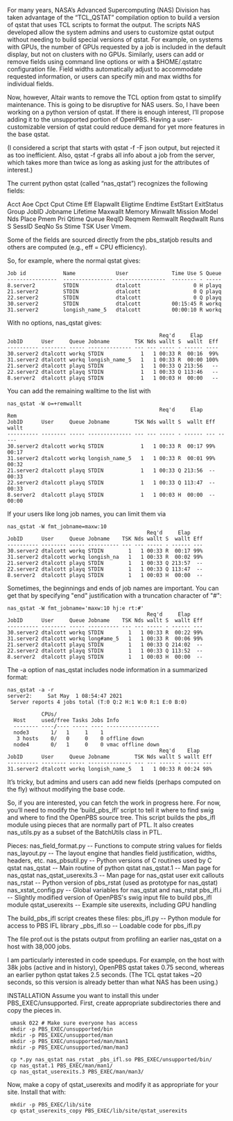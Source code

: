 For many years, NASA’s Advanced Supercomputing (NAS) Division has taken
advantage of the “TCL_QSTAT” compilation option to build a version
of qstat that uses TCL scripts to format the output. The scripts NAS
developed allow the system admins and users to customize qstat output
without needing to build special versions of qstat. For example, on
systems with GPUs, the number of GPUs requested by a job is included
in the default display, but not on clusters with no GPUs. Similarly,
users can add or remove fields using command line options or with a
$HOME/.qstatrc configuration file. Field widths automatically adjust
to accommodate requested information, or users can specify min and max
widths for individual fields.

Now, however, Altair wants to remove the TCL option from qstat to simplify
maintenance. This is going to be disruptive for NAS users. So, I have
been working on a python version of qstat. If there is enough interest,
I’ll propose adding it to the unsupported portion of OpenPBS. Having
a user-customizable version of qstat could reduce demand for yet more
features in the base qstat.

(I considered a script that starts with qstat -f -F json output, but
rejected it as too inefficient. Also, qstat -f grabs all info about a
job from the server, which takes more than twice as long as asking just
for the attributes of interest.)

The current python qstat (called “nas_qstat”) recognizes the
following fields:

Acct Aoe Cpct Cput Ctime Eff Elapwallt Eligtime Endtime EstStart
ExitStatus Group JobID Jobname Lifetime Maxwallt Memory Minwallt Mission
Model Nds Place Pmem Pri Qtime Queue ReqID Reqmem Remwallt Reqdwallt
Runs S SessID SeqNo Ss Stime TSK User Vmem.

Some of the fields are sourced directly from the pbs_statjob results
and others are computed (e.g., eff = CPU efficiency).

So, for example, where the normal qstat gives:
```
Job id            Name             User              Time Use S Queue
----------------  ---------------- ----------------  -------- - -----
8.server2         STDIN            dtalcott                 0 H playq           
21.server2        STDIN            dtalcott                 0 Q playq           
22.server2        STDIN            dtalcott                 0 Q playq           
30.server2        STDIN            dtalcott          00:15:45 R workq           
31.server2        longish_name_5   dtalcott          00:00:10 R workq           
```
With no options, nas_qstat gives:
```
                                                 Req'd     Elap
JobID      User     Queue Jobname        TSK Nds wallt S  wallt  Eff
---------- -------- ----- -------------- --- --- ----- - ------ ----
30.server2 dtalcott workq STDIN            1   1 00:33 R  00:16  99%
31.server2 dtalcott workq longish_name_5   1   1 00:33 R  00:00 100%
21.server2 dtalcott playq STDIN            1   1 00:33 Q 213:56   --
22.server2 dtalcott playq STDIN            1   1 00:33 Q 113:46   --
8.server2  dtalcott playq STDIN            1   1 00:03 H  00:00   --
```
You can add the remaining walltime to the list with
```
nas_qstat -W o=+remwallt
                                                 Req'd     Elap       Rem
JobID      User     Queue Jobname        TSK Nds wallt S  wallt Eff wallt
---------- -------- ----- -------------- --- --- ----- - ------ --- -----
30.server2 dtalcott workq STDIN            1   1 00:33 R  00:17 99% 00:17
31.server2 dtalcott workq longish_name_5   1   1 00:33 R  00:01 99% 00:32
21.server2 dtalcott playq STDIN            1   1 00:33 Q 213:56  -- 00:33
22.server2 dtalcott playq STDIN            1   1 00:33 Q 113:47  -- 00:33
8.server2  dtalcott playq STDIN            1   1 00:03 H  00:00  -- 00:00
```
If your users like long job names, you can limit them via
```
nas_qstat -W fmt_jobname=maxw:10
                                             Req'd     Elap
JobID      User     Queue Jobname    TSK Nds wallt S  wallt Eff
---------- -------- ----- ---------- --- --- ----- - ------ ---
30.server2 dtalcott workq STDIN        1   1 00:33 R  00:17 99%
31.server2 dtalcott workq longish_na   1   1 00:33 R  00:02 99%
21.server2 dtalcott playq STDIN        1   1 00:33 Q 213:57  --
22.server2 dtalcott playq STDIN        1   1 00:33 Q 113:47  --
8.server2  dtalcott playq STDIN        1   1 00:03 H  00:00  --
```
Sometimes, the beginnings and ends of job names are important. You can get that by specifying "end" justification with a truncation character of "#":
```
nas_qstat -W fmt_jobname='maxw:10 hj:e rt:#'
                                             Req'd     Elap
JobID      User     Queue Jobname    TSK Nds wallt S  wallt Eff
---------- -------- ----- ---------- --- --- ----- - ------ ---
30.server2 dtalcott workq STDIN        1   1 00:33 R  00:22 99%
31.server2 dtalcott workq long#ame_5   1   1 00:33 R  00:06 99%
21.server2 dtalcott playq STDIN        1   1 00:33 Q 214:02  --
22.server2 dtalcott playq STDIN        1   1 00:33 Q 113:52  --
8.server2  dtalcott playq STDIN        1   1 00:03 H  00:00  --
```
The -a option of nas_qstat includes node information in a summarized format:
```
nas_qstat -a -r
server2:     Sat May  1 08:54:47 2021
 Server reports 4 jobs total (T:0 Q:2 H:1 W:0 R:1 E:0 B:0)

           CPUs/
  Host     used/free Tasks Jobs Info
  -------- ----/---- ----- ---- -----------------
  node3       1/   1     1    1
   3 hosts    0/   0     0    0 offline down
  node4       0/   1     0    0 vmac offline down
                                                 Req'd    Elap
JobID      User     Queue Jobname        TSK Nds wallt S wallt Eff
---------- -------- ----- -------------- --- --- ----- - ----- ---
31.server2 dtalcott workq longish_name_5   1   1 00:33 R 00:24 98%
```
It’s tricky, but admins and users can add new fields (perhaps computed
on the fly) without modifying the base code.

So, if you are interested, you can fetch the work in progress
here. For now, you’ll need to modify the ‘build_pbs_ifl’ script to tell
it where to find swig and where to find the OpenPBS source tree. This
script builds the pbs_ifl module using pieces that are normally part of
PTL. It also creates nas_utils.py as a subset of the BatchUtils class
in PTL.

Pieces:
 nas_field_format.py -- Functions to compute string values for fields
 nas_layout.py -- The layout engine that handles field justification, widths, headers, etc.
 nas_pbsutil.py -- Python versions of C routines used by C qstat
 nas_qstat -- Main routine of python qstat
 nas_qstat.1 -- Man page for nas_qstat
 nas_qstat_userexits.3 -- Man page for nas_qstat user exit callouts
 nas_rstat -- Python version of pbs_rstat (used as prototype for nas_qstat)
 nas_xstat_config.py -- Global variables for nas_qstat and nas_rstat
 pbs_ifl.i -- Slightly modified version of OpenPBS's swig input file to build pbs_ifl module
 qstat_userexits -- Example site userexits, including GPU handling

The build_pbs_ifl script creates these files:
 pbs_ifl.py -- Python module for access to PBS IFL library
 _pbs_ifl.so -- Loadable code for pbs_ifl.py

The file prof.out is the pstats output from profiling an earlier nas_qstat
on a host with 38,000 jobs.

I am particularly interested in code speedups. For example, on the host
with 38k jobs (active and in history), OpenPBS qstat takes 0.75 second,
whereas an earlier python qstat takes 2.5 seconds. (The TCL qstat takes
~20 seconds, so this version is already better than what NAS has been
using.)

INSTALLATION
Assume you want to install this under PBS_EXEC/unsupported. First, create
appropriate subdirectories there and copy the pieces in.
```
 umask 022 # Make sure everyone has access
 mkdir -p PBS_EXEC/unsupported/bin
 mkdir -p PBS_EXEC/unsupported/man
 mkdir -p PBS_EXEC/unsupported/man/man1
 mkdir -p PBS_EXEC/unsupported/man/man3

 cp *.py nas_qstat nas_rstat _pbs_ifl.so PBS_EXEC/unsupported/bin/
 cp nas_qstat.1 PBS_EXEC/man/man1/
 cp nas_qstat_userexits.3 PBS_EXEC/man/man3/
```
Now, make a copy of qstat_userexits and modify it as appropriate
for your site. Install that with:
```
 mkdir -p PBS_EXEC/lib/site
 cp qstat_userexits_copy PBS_EXEC/lib/site/qstat_userexits
```
